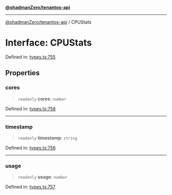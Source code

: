 [**@shadmanZero/tenantos-api**](../README.md)

***

[@shadmanZero/tenantos-api](../globals.md) / CPUStats

# Interface: CPUStats

Defined in: [types.ts:755](https://github.com/shadmanZero/tenantos-api/blob/507575e6d82ab5e3b8a10f708778a3645f250cd6/src/types.ts#L755)

## Properties

### cores

> `readonly` **cores**: `number`

Defined in: [types.ts:758](https://github.com/shadmanZero/tenantos-api/blob/507575e6d82ab5e3b8a10f708778a3645f250cd6/src/types.ts#L758)

***

### timestamp

> `readonly` **timestamp**: `string`

Defined in: [types.ts:756](https://github.com/shadmanZero/tenantos-api/blob/507575e6d82ab5e3b8a10f708778a3645f250cd6/src/types.ts#L756)

***

### usage

> `readonly` **usage**: `number`

Defined in: [types.ts:757](https://github.com/shadmanZero/tenantos-api/blob/507575e6d82ab5e3b8a10f708778a3645f250cd6/src/types.ts#L757)
